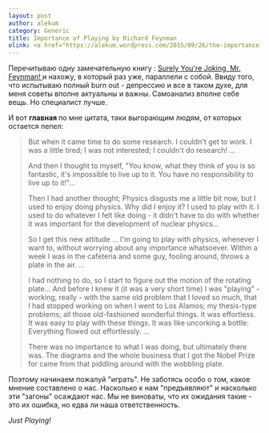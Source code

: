 ```yaml
---
layout: post
author: alekum
category: Generic
title: Importance of Playing by Richard Feynman
olink: <a href="https://alekum.wordpress.com/2015/09/26/the-importance-of-playing/">Original link</a>
---
```



Перечитываю одну замечательную книгу : <a href="http://www.amazon.com/Surely-Feynman-Adventures-Curious-Character/dp/0393316041/" target="_blank">Surely You're Joking, Mr. Feynman! </a> и нахожу, в который раз уже, параллели с собой. Ввиду того, что испытываю полный burn out - депрессию и все в таком духе, для меня советы вполне актуальны и важны. Самоанализ вполне себе вещь. Но специалист лучше. 

И вот <strong>главная </strong> по мне цитата, таки выгорающим людям, от которых остается пепел:

<blockquote>But when it came time to do some research. I couldn't get to work. I was a little tired; I was not interested; I couldn't do research! ...

And then I thought to myself, "You know, what they think of you is so fantastic, it's impossible to live up to it. You have no responsibility to live up to it!"... 

Then I had another thought; Physics disgusts me a little bit now, but I used to enjoy doing physics. Why did I enjoy it? I used to play with it. I used to do whatever I felt like doing - it didn't have to do with whether it was important for the development of nuclear physics...

So I get this new attitude ... I'm going to play with physics, whenever I want to, without worrying about any importance whatsoever.
Within a week I was in the cafeteria and some guy, fooling around, throws a plate in the air. ...

I had nothing to do, so I start to figure out the motion of the rotating plate...
And before I knew it (it was a very short time) I was "playing" - working, really - with the same old problem that I loved so much, that I had stopped working on when I went to Los Alamos; my thesis-type problems; all those old-fashioned wonderful things.
It was effortless. It was easy to play with these things. It was like uncorking a bottle: Everything flowed out effortlessly. ...

There was no importance to what I was doing, but ultimately there was. The diagrams and the whole business that I got the Nobel Prize for came from that piddling around with the wobbling plate.</blockquote>

Поэтому начинаем пожалуй "играть". Не заботясь особо о том, какое мнение составлено о нас. Насколько к нам "предъявляют"  и насколько эти "загоны" осаждают нас. Мы не виноваты, что их ожидания такие - это их ошибка, но едва ли наша ответственность. 

<em>Just Playing!</em>